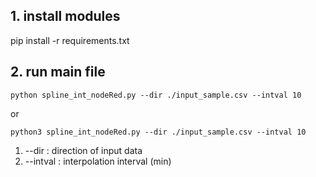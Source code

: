 ## 1. install modules

  pip install -r requirements.txt


## 2. run main file

    python spline_int_nodeRed.py --dir ./input_sample.csv --intval 10

  or 

    python3 spline_int_nodeRed.py --dir ./input_sample.csv --intval 10

   1) --dir : direction of input data
   2) --intval : interpolation interval (min) 
